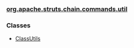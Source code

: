 ### [org.apache.struts.chain.commands.util](package-summary.html.md)

### Classes

-   [ClassUtils](ClassUtils.html.md)

